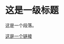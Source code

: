 <!DOCTYPE html>
<html lang="zh-CN">
<head>
    <meta charset="UTF-8">
    <title>网页标题</title>
</head>
<body>
    <h1>这是一级标题</h1>
    <p>这是一个段落。</p>
    <a href="https://www.example.com">这是一个链接</a>
</body>
</html>

